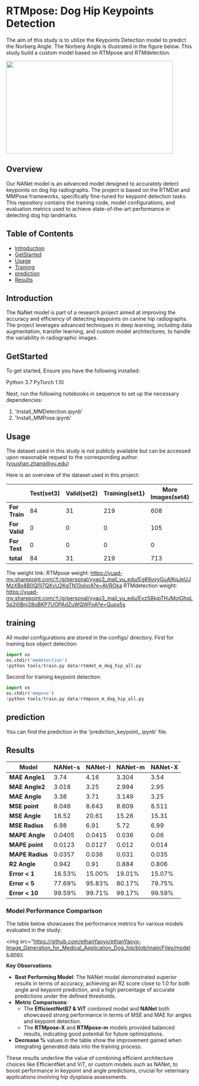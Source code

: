 # RTMpose: Dog Hip Keypoints Detection

The aim of this study is to utilize the Keypoints Detection model to predict the Norberg Angle. The Norberg Angle is illustrated in the figure below. This study build a custom model based on RTMpose and RTMdetection.

<img src="https://github.com/YoushanZhang/AiAI/assets/74528993/3c3fd898-7857-4f2a-88fd-723165ddfb4f" width="450" height="250">



## Overview

Our NANet model is an advanced model designed to accurately detect keypoints on dog hip radiographs. The project is based on the RTMDet and MMPose frameworks, specifically fine-tuned for keypoint detection tasks. This repository contains the training code, model configurations, and evaluation metrics used to achieve state-of-the-art performance in detecting dog hip landmarks.

## Table of Contents

- [Introduction](#introduction)
- [GetStarted](#GetStarted)
- [Usage](#usage)
- [Training](#training)
- [prediction](#prediction)
- [Results](#results)

## Introduction

The NaNet model is part of a research project aimed at improving the accuracy and efficiency of detecting keypoints on canine hip radiographs. The project leverages advanced techniques in deep learning, including data augmentation, transfer learning, and custom model architectures, to handle the variability in radiographic images.

## GetStarted

To get started, Ensure you have the following installed:

Python 3.7
PyTorch 1.10

Next, run the following notebooks in sequence to set up the necessary dependencies:
1. 'Install_MMDetection.ipynb'
2. 'Install_MMPose.ipynb'

## Usage
The dataset used in this study is not publicly available but
can be accessed upon reasonable request to the corresponding
author.(youshan.zhang@yu.edu)


Here is an overview of the dataset used in this project:

|                     | **Test(set3)** | **Valid(set2)** | **Training(set1)** | **More Images(set4)** | **DDPM** | **Dreambooth** | **Stable Diffusion** | **new** | **total** |
|---------------------|----------------|-----------------|--------------------|-----------------------|----------|----------------|----------------------|---------|-----------|
| **For Train**       | 84             | 31              | 219                | 608                   | 358      | 967            | 200                  | 0       | 2467      |
| **For Valid**       | 0              | 0               | 0                  | 105                   | 0        | 0              | 0                    | 0       | 105       |
| **For Test**        | 0              | 0               | 0                  | 0                     | 0        | 0              | 0                    | 121     | 121       |
| **total**           | 84             | 31              | 219                | 713                   | 358      | 967            | 200                  | 121     | 2693      |

The weight link: 
RTMpose weight: 
https://yuad-my.sharepoint.com/:f:/g/personal/yyao3_mail_yu_edu/Eg89uyyGuAlKqJeUJMzXBs8B0QI1I7QXvU2KgTN13oIxrA?e=AVROka
RTMdetection weight: 
https://yuad-my.sharepoint.com/:f:/g/personal/yyao3_mail_yu_edu/EvzS8kjpTHJMolGhqL5p2j0Bnj28oBKP7UOPAdZuWQWFoA?e=Qups5s


## training
All model configurations are stored in the configs/ directory.
First for training box object detection:

```python
import os
os.chdir('mmdetection')
!python tools/train.py data/rtmdet_m_dog_hip_all.py
```
Second for training keypoint detection:
```python
import os
os.chdir('mmpose')
!python tools/train.py data/rtmpose_m_dog_hip_all.py
```
## prediction
You can find the prediction in the 'prediction_keypoint_.ipynb' file.

## Results
 **Model**      | **NANet-s** | **NANet-l** | **NANet-m** | **NANet-X** |
|----------------|-------------|---------------|---------------|---------------|
| **MAE Angle1** | 3.74        | 4.16          | 3.304         | 3.54          |
| **MAE Angle2** | 3.018       | 3.25          | 2.994         | 2.95          |
| **MAE Angle**  | 3.38        | 3.71          | 3.149         | 3.25          |
| **MSE point**  | 8.046       | 8.643         | 8.609         | 8.511         |
| **MSE Angle**  | 16.52       | 20.61         | 15.26         | 15.31         |
| **MSE Radius** | 6.98        | 6.91          | 5.72          | 6.99          |
| **MAPE Angle** | 0.0405      | 0.0415        | 0.036         | 0.06          |
| **MAPE point** | 0.0123      | 0.0127        | 0.012         | 0.014         |
| **MAPE Radius**| 0.0357      | 0.036         | 0.031         | 0.035         |
| **R2 Angle**   | 0.942       | 0.91          | 0.884         | 0.806         |
| **Error < 1**  | 16.53%      | 15.00%        | 19.01%        | 15.07%        |
| **Error < 5**  | 77.69%      | 95.83%        | 80.17%        | 79.75%        |
| **Error < 10** | 99.59%      | 99.71%        | 99.17%        | 99.59%        |

### Model Performance Comparison
The table below showcases the performance metrics for various models evaluated in the study:

<img src="https://github.com/ethanYaoyx/ethanYaoyx-Image_Generation_for_Medical_Application_Dog_hip/blob/main/Files/models.png>

**Key Observations**:
- **Best Performing Model**: The NANet model demonstrated superior results in terms of accuracy, achieving an R2 score close to 1.0 for both angle and keypoint prediction, and a high percentage of accurate predictions under the defined thresholds.
- **Metric Comparisons**:
    - The **EfficientNetB7 & ViT** combined model and **NANet** both showcased strong performance in terms of MSE and MAE for angles and keypoint detection.
    - The **RTMpose-X** and **RTMpose-m** models provided balanced results, indicating good potential for future optimizations.
- **Decrease %** values in the table show the improvement gained when integrating generated data into the training process.

These results underline the value of combining efficient architecture choices like EfficientNet and ViT, or custom models such as NANet, to boost performance in keypoint and angle predictions, crucial for veterinary applications involving hip dysplasia assessments.